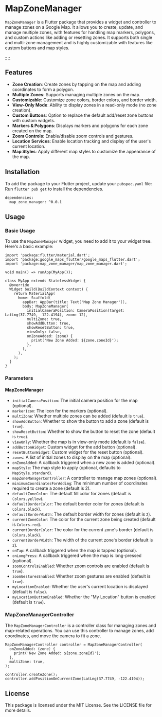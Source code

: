 
# MapZoneManager

`MapZoneManager` is a Flutter package that provides a widget and controller to manage zones on a Google Map. It allows you to create, update, and manage multiple zones, with features for handling map markers, polygons, and custom actions like adding or resetting zones. It supports both single and multi-zone management and is highly customizable with features like custom buttons and map styles.

[-](https://github.com/muhsindev4/map_zone_manager/blob/main/create_zone_demo.gif)
[-](https://github.com/muhsindev4/map_zone_manager/blob/main/view_zone_demo.gif)


## Features

- **Zone Creation**: Create zones by tapping on the map and adding coordinates to form a polygon.
- **Multiple Zones**: Supports managing multiple zones on the map.
- **Customizable**: Customize zone colors, border colors, and border width.
- **View-Only Mode**: Ability to display zones in a read-only mode (no zone creation).
- **Custom Buttons**: Option to replace the default add/reset zone buttons with custom widgets.
- **Markers & Polygons**: Displays markers and polygons for each zone created on the map.
- **Zoom Controls**: Enable/disable zoom controls and gestures.
- **Location Services**: Enable location tracking and display of the user's current location.
- **Map Styles**: Apply different map styles to customize the appearance of the map.
  
## Installation

To add the package to your Flutter project, update your `pubspec.yaml` file:
Run `flutter pub get` to install the dependencies.

    dependencies:
      map_zone_manager: ^0.0.1 

## Usage

### Basic Usage

To use the `MapZoneManager` widget, you need to add it to your widget tree. Here's a basic example:

    import 'package:flutter/material.dart';
    import 'package:google_maps_flutter/google_maps_flutter.dart';
    import 'package:map_zone_manager/map_zone_manager.dart';
    
    void main() => runApp(MyApp());
    
    class MyApp extends StatelessWidget {
      @override
      Widget build(BuildContext context) {
        return MaterialApp(
          home: Scaffold(
            appBar: AppBar(title: Text('Map Zone Manager')),
            body: MapZoneManager(
              initialCameraPosition: CameraPosition(target: LatLng(37.7749, -122.4194), zoom: 12),
              multiZone: true,
              showAddButton: true,
              showResetButton: true,
              viewOnly: false,
              onZoneAdded: (zone) {
                print('New Zone Added: ${zone.zoneId}');
              },
            ),
          ),
        );
      }
    }

### Parameters

#### MapZoneManager

-   `initialCameraPosition`: The initial camera position for the map (optional).
-   `markerIcon`: The icon for the markers (optional).
-   `multiZone`: Whether multiple zones can be added (default is `true`).
-   `showAddButton`: Whether to show the button to add a zone (default is `true`).
-   `showResetButton`: Whether to show the button to reset the zone (default is `true`).
-   `viewOnly`: Whether the map is in view-only mode (default is `false`).
-   `addButtonWidget`: Custom widget for the add button (optional).
-   `resetButtonWidget`: Custom widget for the reset button (optional).
-   `zones`: A list of initial zones to display on the map (optional).
-   `onZoneAdded`: A callback triggered when a new zone is added (optional).
-   `mapStyle`: The map style to apply (optional, defaults to `MapStyle.standard`).
-   `mapZoneManagerController`: A controller to manage map zones (optional).
-   `minimumCoordinatesForAdding`: The minimum number of coordinates required to create a zone (default is 2).
-   `defaultZoneColor`: The default fill color for zones (default is `Colors.yellow`).
-   `defaultBorderColor`: The default border color for zones (default is `Colors.black`).
-   `defaultBorderWidth`: The default border width for zones (default is `2`).
-   `currentZoneColor`: The color for the current zone being created (default is `Colors.red`).
-   `currentBorderColor`: The color for the current zone's border (default is `Colors.black`).
-   `currentBorderWidth`: The width of the current zone's border (default is `2`).
-   `onTap`: A callback triggered when the map is tapped (optional).
-   `onLongPress`: A callback triggered when the map is long-pressed (optional).
-   `zoomControlsEnabled`: Whether zoom controls are enabled (default is `true`).
-   `zoomGesturesEnabled`: Whether zoom gestures are enabled (default is `true`).
-   `myLocationEnabled`: Whether the user's current location is displayed (default is `false`).
-   `myLocationButtonEnabled`: Whether the "My Location" button is enabled (default is `true`).

### MapZoneManagerController

The `MapZoneManagerController` is a controller class for managing zones and map-related operations. You can use this controller to manage zones, add coordinates, and move the camera to fit a zone.

    MapZoneManagerController controller = MapZoneManagerController(
      onZoneAdded: (zone) {
        print('New Zone Added: ${zone.zoneId}');
      },
      multiZone: true,
    );
    
    controller.createZone();
    controller.addPositionOnCurrentZone(LatLng(37.7749, -122.4194));

## License

This package is licensed under the MIT License. See the LICENSE file for more details.
